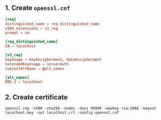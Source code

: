 ## 1. Create `openssl.cnf`

```toml
[req]
distinguished_name = req_distinguished_name
x509_extensions = v3_req
prompt = no

[req_distinguished_name]
CN = localhost

[v3_req]
keyUsage = keyEncipherment, dataEncipherment
extendedKeyUsage = serverAuth
subjectAltName = @alt_names

[alt_names]
DNS.1 = localhost
```

## 2. Create certificate

```shell
openssl req -x509 -sha256 -nodes -days 99999 -newkey rsa:2048 -keyout localhost.key -out localhost.crt -config openssl.cnf
```
